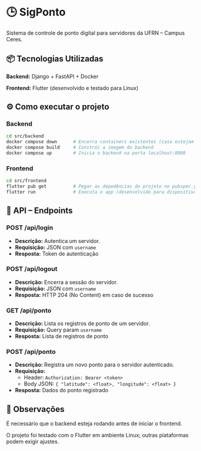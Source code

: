 # 🕒 SigPonto

Sistema de controle de ponto digital para servidores da UFRN – Campus Ceres.

## 📦 Tecnologias Utilizadas

**Backend:** Django + FastAPI + Docker

**Frontend:** Flutter (desenvolvido e testado para Linux)

## ⚙️ Como executar o projeto

### Backend

```bash
cd src/backend
docker compose down      # Encerra containers existentes (caso estejam ativos)
docker compose build     # Constrói a imagem do backend
docker compose up        # Inicia o backend na porta localhost:8000
```

### Frontend

```bash
cd src/frontend
flutter pub get          # Pegar as depedências do projeto no pubspec.yaml
flutter run              # Executa o app (desenvolvido para dispositivo Linux)
```

## 🔐 API – Endpoints

### POST /api/login

- **Descrição:** Autentica um servidor.
- **Requisição:** JSON com `username`
- **Resposta:** Token de autenticação

### POST /api/logout

- **Descrição:** Encerra a sessão do servidor.
- **Requisição:** JSON com `username`
- **Resposta:** HTTP 204 (No Content) em caso de sucesso

### GET /api/ponto

- **Descrição:** Lista os registros de ponto de um servidor.
- **Requisição:** Query param `username`
- **Resposta:** Lista de registros de ponto

### POST /api/ponto

- **Descrição:** Registra um novo ponto para o servidor autenticado.
- **Requisição:**
  - Header: `Authorization: Bearer <token>`
  - Body JSON: `{ "latitude": <float>, "longitude": <float> }`
- **Resposta:** Dados do ponto registrado

## 📌 Observações

É necessário que o backend esteja rodando antes de iniciar o frontend.

O projeto foi testado com o Flutter em ambiente Linux; outras plataformas podem exigir ajustes.
